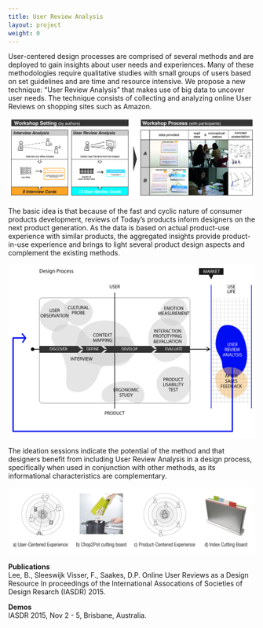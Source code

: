 ```yaml
---
title: User Review Analysis
layout: project
weight: 0
---
```

User-centered design processes are comprised of several methods and are deployed to gain
insights about user needs and experiences. Many of these methodologies require qualitative
studies with small groups of users based on set guidelines and are time and resource
intensive. We propose a new technique: “User Review Analysis” that makes
use of big data to uncover user needs. The technique consists of collecting and analyzing
online User Reviews on shopping sites such as Amazon. 

![](<img/study_2.jpg>)

The basic idea is that because of the
fast and cyclic nature of consumer products development, reviews of Today’s products
inform designers on the next product generation. As the data is based on actual product-use
experience with similar products, the aggregated insights provide product-in-use experience
and brings to light several product design aspects and complement the existing methods.

![](<img/after_sales_data.jpg>)

The ideation sessions indicate the potential of the method and that designers benefit from
including User Review Analysis in a design process, specifically when used in conjunction
with other methods, as its informational characteristics are complementary.

![](<img/diagram_picture.png>)

**Publications**   
Lee, B., Sleeswijk Visser, F., Saakes, D.P. Online User Reviews as a Design Resource In proceedings of the International Assocations of Societies of Design Resarch (IASDR) 2015.

**Demos**   
IASDR 2015, Nov 2 - 5, Brisbane, Australia.


